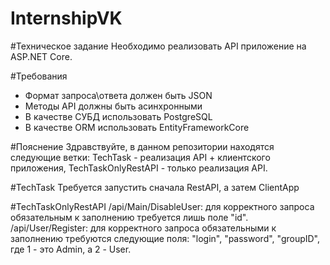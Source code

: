 # InternshipVK

#Техническое задание
Необходимо реализовать API приложение на ASP.NET Core.

#Требования
- Формат запроса\ответа должен быть JSON
- Методы API должны быть асинхронными
- В качестве СУБД использовать PostgreSQL
- В качестве ORM использовать EntityFrameworkCore

#Пояснение
Здравствуйте, в данном репозитории находятся следующие ветки:
TechTask - реализация API + клиентского приложения,
TechTaskOnlyRestAPI - только реализация API.

#TechTask
Требуется запустить сначала RestAPI, а затем ClientApp

#TechTaskOnlyRestAPI
/api/Main/DisableUser: для корректного запроса обязательным к заполнению требуется лишь поле "id".
/api/User/Register: для корректного запроса обязательными к заполнению требуются следующие поля:
"login",
"password",
"groupID", где 1 - это Admin, а 2 - User.



